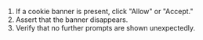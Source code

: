 1. If a cookie banner is present, click "Allow" or "Accept."
2. Assert that the banner disappears.
3. Verify that no further prompts are shown unexpectedly.